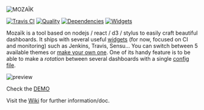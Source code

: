 ![MOZAÏK][logo]

[![Travis CI][travis-image]][travis-url]
[![Quality][codeclimate-image]][codeclimate-url]
[![Dependencies][gemnasium-image]][gemnasium-url]
[![Widgets][widget-count-image]][widget-count-url]

Mozaïk is a tool based on nodejs / react / d3 / stylus to easily craft beautiful dashboards.
It ships with several useful [widgets](https://github.com/plouc/mozaik/wiki/widgets) (for now, focused on CI and monitoring) such as Jenkins, Travis, Sensu…
You can switch between 5 available themes or [make your own one](https://github.com/plouc/mozaik/wiki/theming).
One of its handy feature is to be able to make a *rotation* between several dashboards with a single [config file](https://github.com/plouc/mozaik/wiki/configuration).

![preview](https://raw.githubusercontent.com/wiki/plouc/mozaik/assets/mozaik-panorama.png)

Check the [DEMO](http://mozaik.herokuapp.com/)

Visit the [Wiki](https://github.com/plouc/mozaik/wiki) for further information/doc.



[logo]: https://raw.githubusercontent.com/wiki/plouc/mozaik/assets/mozaik-logo.png
[widget-count-image]: https://img.shields.io/badge/widgets-x17-yellow.svg?style=flat-square
[widget-count-url]: https://github.com/plouc/mozaik/tree/master/src/ext
[travis-image]: https://img.shields.io/travis/plouc/mozaik.svg?style=flat-square
[travis-url]: https://travis-ci.org/plouc/mozaik
[codeclimate-image]: https://img.shields.io/codeclimate/github/plouc/mozaik.svg?style=flat-square
[codeclimate-url]: https://codeclimate.com/github/plouc/mozaik
[gemnasium-image]: https://img.shields.io/gemnasium/plouc/mozaik.svg?style=flat-square
[gemnasium-url]: https://gemnasium.com/plouc/mozaik
